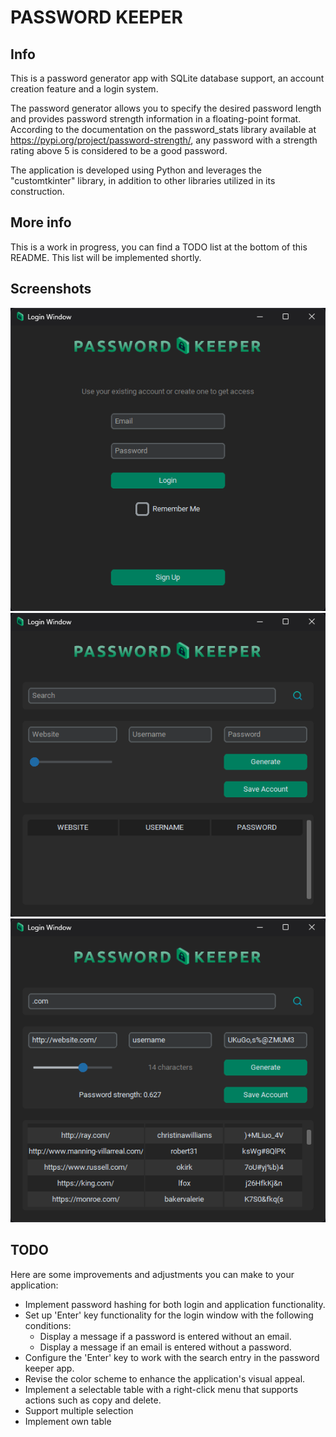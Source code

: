 # PASSWORD KEEPER

## Info

This is a password generator app with SQLite database support, an account
creation feature and a login system.

The password generator allows you to specify the desired password length and 
provides password strength information in a floating-point format.
According to the documentation on the password_stats
library available at https://pypi.org/project/password-strength/, any password with a strength rating above 5 is 
considered to be a good password.

The application is developed using Python and leverages the "customtkinter" library, in addition to other libraries utilized in its construction.

## More info

This is a work in progress, you can find a TODO list at the bottom of this README. This list will be implemented shortly.


## Screenshots
![](img/screenshot/1.png)
![](img/screenshot/2.png)
![](img/screenshot/3.png)

## TODO


Here are some improvements and adjustments you can make to your application:

- Implement password hashing for both login and application functionality.
- Set up 'Enter' key functionality for the login window with the following conditions:
  - Display a message if a password is entered without an email.
  - Display a message if an email is entered without a password.
- Configure the 'Enter' key to work with the search entry in the password keeper app.
- Revise the color scheme to enhance the application's visual appeal.
- Implement a selectable table with a right-click menu that supports actions such as copy 
and delete.
- Support multiple selection
- Implement own table 
